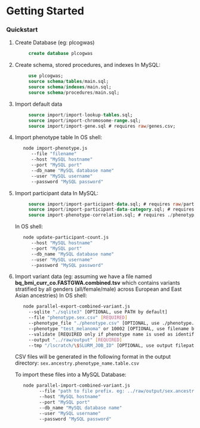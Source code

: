 # Getting Started

### Quickstart

1. Create Database (eg: plcogwas)
   ```sql
        create database plcogwas
   ```    
2. Create schema, stored procedures, and indexes
   In MySQL:
   ```sql
        use plcogwas;
        source schema/tables/main.sql;
        source schema/indexes/main.sql;
        source schema/procedures/main.sql;
   ```
3. Import default data
   ```sql
        source import/import-lookup-tables.sql;
        source import/import-chromosome-range.sql;
        source import/import-gene.sql # requires raw/genes.csv;
   ```
4. Import phenotype table
   In OS shell:
   ```bash
      node import-phenotype.js
         --file "filename"
         --host "MySQL hostname" 
         --port "MySQL port" 
         --db_name "MySQL database name" 
         --user "MySQL username" 
         --password "MySQL password"
   ```
5. Import participant data
   In MySQL:
   ```sql
        source import/import-participant-data.sql; # requires raw/participant_data.tsv (renamed GSA NA dataset)
        source import/import-participant-data-category.sql; # requires raw/participant_data_category.csv
        source import-phenotype-correlation.sql; # requires ./phenotype_correlation.csv
   ```
   In OS shell:
   ```bash
      node update-participant-count.js
         --host "MySQL hostname" 
         --port "MySQL port" 
         --db_name "MySQL database name" 
         --user "MySQL username" 
         --password "MySQL password"
   ```
6. Import variant data (eg: assuming we have a file named __bq_bmi_curr_co.FASTGWA.combined.tsv__ which contains variants stratified by all genders (all/female/male) across European and East Asian ancestries)
   In OS shell:
   ```bash
      node parallel-export-combined-variant.js
        --sqlite "./sqlite3" [OPTIONAL, use PATH by default]
        --file "phenotype.sex.csv" [REQUIRED]
        --phenotype_file "./phenotype.csv" [OPTIONAL, use ./phenotype.csv by default]
        --phenotype "test_melanoma" or 10002 [OPTIONAL, use filename by default]
        --validate [REQUIRED only if phenotype name is used as identifier, implicitly set to true if only filename is given]
        --output "../raw/output" [REQUIRED]
        --tmp "/lscratch/\$SLURM_JOB_ID" [OPTIONAL, use output filepath by default]
   ```

   CSV files will be generated in the following format in the output directory: `sex.ancestry.phenotype_name.table.csv`

   To import these files into a MySQL Database:

   ```bash
      node parallel-import-combined-variant.js
            --file "path to file prefix. eg: ../raw/output/sex.ancestry.phenotype_name"
            --host "MySQL hostname" 
            --port "MySQL port" 
            --db_name "MySQL database name" 
            --user "MySQL username" 
            --password "MySQL password"
   ```

